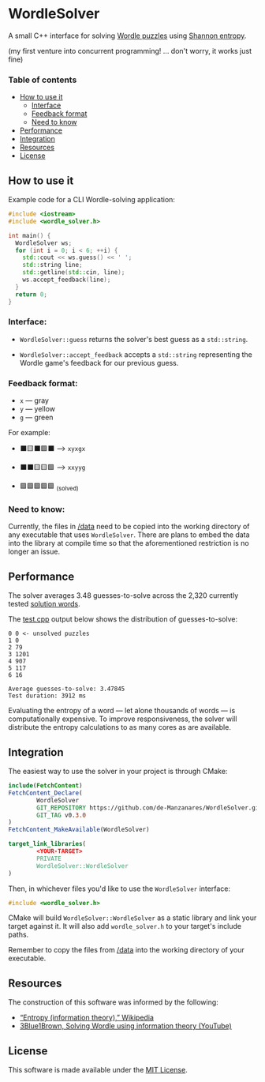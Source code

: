 # WordleSolver

A small C++ interface for solving
[Wordle puzzles](https://www.nytimes.com/games/wordle/index.html)
using
[Shannon entropy](https://en.wikipedia.org/wiki/Entropy_(information_theory)).

(my first venture into concurrent programming! ...
don't worry, it works just fine)

### Table of contents

- [How to use it](#how-to-use-it)
    - [Interface](#interface)
    - [Feedback format](#feedback-format)
    - [Need to know](#need-to-know)
- [Performance](#performance)
- [Integration](#integration)
- [Resources](#resources)
- [License](#license)

## How to use it

Example code for a CLI Wordle-solving application:

```c++
#include <iostream>
#include <wordle_solver.h>

int main() {
  WordleSolver ws;
  for (int i = 0; i < 6; ++i) {
    std::cout << ws.guess() << ' ';
    std::string line;
    std::getline(std::cin, line);
    ws.accept_feedback(line);
  }
  return 0;
}
```

### Interface:

- `WordleSolver::guess` returns the solver's best guess as a `std::string`.

- `WordleSolver::accept_feedback` accepts a
  `std::string` representing the Wordle game's feedback for our previous guess.

### Feedback format:

- `x` &mdash; gray
- `y` &mdash; yellow
- `g` &mdash; green

For example:

- :black_large_square::yellow_square::black_large_square::green_square::black_large_square: &mdash;>
  `xyxgx`

- :black_large_square::black_large_square::yellow_square::yellow_square::green_square: &mdash;>
  `xxyyg`

- :green_square::green_square::green_square::green_square::green_square: <sub>(solved)</sub>

### Need to know:

Currently, the files in [/data](./data) need to be copied into the working
directory of any executable that uses `WordleSolver`.
There are plans to embed the data into the library at compile time so that the
aforementioned restriction is no longer an issue.

## Performance

The solver averages 3.48 guesses-to-solve across the 2,320 currently tested
[solution words](./data/all_solutions.txt).

The [test.cpp](./test/test.cpp) output below shows the distribution of guesses-to-solve:

```text
0 0 <- unsolved puzzles
1 0
2 79
3 1201
4 907
5 117
6 16

Average guesses-to-solve: 3.47845
Test duration: 3912 ms
```

Evaluating the entropy of a word &mdash; let alone thousands of words &mdash; is computationally expensive.
To improve responsiveness, the solver will distribute the entropy calculations to as many cores as are available.

## Integration

The easiest way to use the solver in your project is through CMake:

```cmake
include(FetchContent)
FetchContent_Declare(
        WordleSolver
        GIT_REPOSITORY https://github.com/de-Manzanares/WordleSolver.git
        GIT_TAG v0.3.0
)
FetchContent_MakeAvailable(WordleSolver)

target_link_libraries(
        <YOUR-TARGET>
        PRIVATE
        WordleSolver::WordleSolver
)
```

Then, in whichever files you'd like to use the `WordleSolver` interface:

```c++
#include <wordle_solver.h>
```

CMake will build
`WordleSolver::WordleSolver`
as a static library and link your target against it.
It will also add `wordle_solver.h` to your target's include paths.

Remember to copy the files from [/data](./data) into the working directory of your executable.

## Resources

The construction of this software was informed by the following:

- [“Entropy (information theory),” Wikipedia](https://en.wikipedia.org/w/index.php?title=Entropy_(information_theory)&oldid=1286902971)
- [3Blue1Brown, Solving Wordle using information theory (YouTube)](https://www.youtube.com/watch?v=v68zYyaEmEA)

## License

This software is made available under the [MIT License](./LICENSE.md). 
